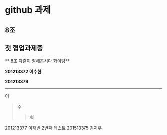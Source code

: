 
# github 과제

## 8조

## 첫 협업과제중

** 8조 다같이 잘해봅시다 화이팅**



**201213372 이수현**

**201213379**

***


이
>주
>>혁

201213377 이재빈 2번째 테스트
201513375 김지우
